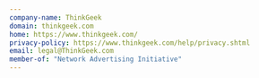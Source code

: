 ```yaml
---
company-name: ThinkGeek
domain: thinkgeek.com
home: https://www.thinkgeek.com/
privacy-policy: https://www.thinkgeek.com/help/privacy.shtml
email: legal@ThinkGeek.com
member-of: "Network Advertising Initiative"
---
```




